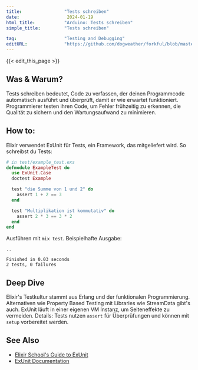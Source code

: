 ```yaml
---
title:                "Tests schreiben"
date:                  2024-01-19
html_title:           "Arduino: Tests schreiben"
simple_title:         "Tests schreiben"

tag:                  "Testing and Debugging"
editURL:              "https://github.com/dogweather/forkful/blob/master/content/de/elixir/writing-tests.md"
---
```


{{< edit_this_page >}}

## Was & Warum?

Tests schreiben bedeutet, Code zu verfassen, der deinen Programmcode automatisch ausführt und überprüft, damit er wie erwartet funktioniert. Programmierer testen ihren Code, um Fehler frühzeitig zu erkennen, die Qualität zu sichern und den Wartungsaufwand zu minimieren.

## How to:

Elixir verwendet ExUnit für Tests, ein Framework, das mitgeliefert wird. So schreibst du Tests:

```elixir
# in test/example_test.exs
defmodule ExampleTest do
  use ExUnit.Case
  doctest Example

  test "die Summe von 1 und 2" do
    assert 1 + 2 == 3
  end

  test "Multiplikation ist kommutativ" do
    assert 2 * 3 == 3 * 2
  end
end
```

Ausführen mit `mix test`. Beispielhafte Ausgabe:

```
..

Finished in 0.03 seconds
2 tests, 0 failures
```

## Deep Dive

Elixir's Testkultur stammt aus Erlang und der funktionalen Programmierung. Alternativen wie Property Based Testing mit Libraries wie StreamData gibt's auch. ExUnit läuft in einer eigenen VM Instanz, um Seiteneffekte zu vermeiden. Details: Tests nutzen `assert` für Überprüfungen und können mit `setup` vorbereitet werden.

## See Also

- [Elixir School's Guide to ExUnit](https://elixirschool.com/en/lessons/basics/testing/)
- [ExUnit Documentation](https://hexdocs.pm/ex_unit/ExUnit.html)
